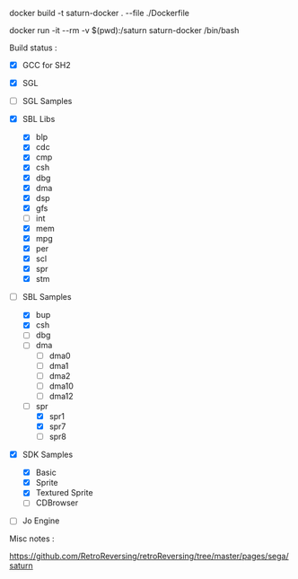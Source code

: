 docker build -t saturn-docker . --file ./Dockerfile

docker run -it --rm -v $(pwd):/saturn saturn-docker /bin/bash

Build status :
- [x] GCC for SH2
- [x] SGL
- [ ] SGL Samples
- [x] SBL Libs
  - [x] blp
  - [x] cdc
  - [x] cmp
  - [x] csh
  - [x] dbg
  - [x] dma
  - [x] dsp
  - [x] gfs
  - [ ] int
  - [x] mem
  - [x] mpg
  - [x] per
  - [x] scl
  - [x] spr
  - [x] stm
- [ ] SBL Samples
  - [x] bup
  - [x] csh
  - [ ] dbg
  - [ ] dma
    - [ ] dma0
    - [ ] dma1
    - [ ] dma2
    - [ ] dma10
    - [ ] dma12 
  - [ ] spr
    - [x] spr1
    - [x] spr7
    - [ ] spr8 
- [x] SDK Samples
  - [x] Basic
  - [x] Sprite
  - [x] Textured Sprite
  - [ ] CDBrowser
- [ ] Jo Engine


Misc notes :

https://github.com/RetroReversing/retroReversing/tree/master/pages/sega/saturn
